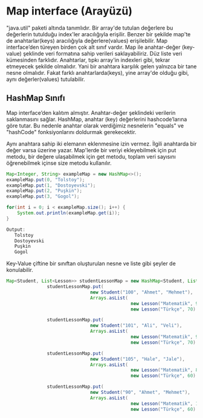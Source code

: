 # Map interface (Arayüzü)

"java.util" paketi altında tanımlıdır. Bir array'de tutulan değerlere bu değerlerin tutulduğu index'ler aracılığıyla erişilir. Benzer bir şekilde map'te de anahtarlar(keys) aracılığıyla değerlere(values) erişilebilir. Map interface’den türeyen birden çok alt sınıf vardır. Map ile anahtar-değer (key-value) şeklinde veri formatına sahip verileri saklayabiliriz. Düz liste veri kümesinden farklıdır. Anahtarlar, tıpkı array'in indexleri gibi, tekrar etmeyecek şekilde olmalıdır. Yani bir anahtara karşılık gelen yalnızca bir tane nesne olmalıdır. Fakat farklı anahtarlarda(keys), yine array'de olduğu gibi, aynı değerler(values) tutulabilir.

## HashMap Sınıfı

Map interface’den kalıtım almıştır. Anahtar-değer şeklindeki verilerin saklanmasını sağlar. HashMap, anahtar (key) değerlerini hashcode’larına göre tutar. Bu nedenle anahtar olarak verdiğimiz nesnelerin "equals" ve "hashCode" fonksiyonlarını doldurmak gerekecektir.

Aynı anahtara sahip iki elemanın eklenmesine izin vermez. İlgili anahtarda bir değer varsa üzerine yazar. Map'lerde bir veriyi ekleyebilmek için put metodu, bir değere ulaşabilmek için get metodu, toplam veri sayısını öğrenebilmek içinse size metodu kullanılır.

```java
Map<Integer, String> exampleMap = new HashMap<>();
exampleMap.put(0, "Tolstoy");
exampleMap.put(1, "Dostoyevski");
exampleMap.put(2, "Puşkin");
exampleMap.put(3, "Gogol");

for(int i = 0; i < exampleMap.size(); i++) {
    System.out.println(exampleMap.get(i));
}
```
```java
Output:
   Tolstoy
   Dostoyevski
   Puşkin
   Gogol
```

Key-Value çiftine bir sınıftan oluşturulan nesne ve liste gibi şeyler de konulabilir.

```java
Map<Student, List<Lesson>> studentLessonMap = new HashMap<Student, List<Lesson>>();
               studentLessonMap.put(
                               new Student("100", "Ahmet", "Mehmet"), 
                               Arrays.asList(
                                              new Lesson("Matematik", 90),
                                              new Lesson("Türkçe", 70) ));

               studentLessonMap.put(
                               new Student("101", "Ali", "Veli"), 
                               Arrays.asList(
                                              new Lesson("Matematik", 90),
                                              new Lesson("Türkçe", 70) ));

               studentLessonMap.put(
                               new Student("105", "Hale", "Jale"), 
                               Arrays.asList(
                                              new Lesson("Matematik", 80),
                                              new Lesson("Türkçe", 60) ));

               studentLessonMap.put(
                               new Student("90", "Ahmet", "Mehmet"), 
                               Arrays.asList(
                                              new Lesson("Matematik", 100),
                                              new Lesson("Türkçe", 60) ));
```

